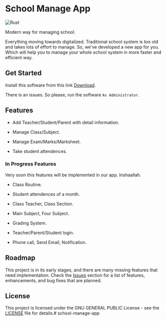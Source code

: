 # School Manage App

![Rust](https://img.shields.io/badge/Rust-DD3515?style=for-the-badge&logo=rust&logoColor=white)

Modern way for managing school.

Everything moving towards digitalized. Traditional school system is too old and takes lots of effort to manage. So, we've developed a new app for you. Which will help you to manage your whole school system in more faster and efficient way.



## Get Started

Install this software from this link [Download](https://drive.google.com/file/d/1G7jQIBUWSgnqp1EsdC9720IKl6sPJ0J8/view?usp=sharing).

There is an issues. So please, run the software `As Administrator`.



## Features

- Add Teacher/Student/Parent with detail information.

- Manage Class/Subject.

- Manage Exam/Marks/Marksheet.

- Take student attendences.


### In Progress Features

Very soon this features will be implemented in our app. Inshaallah.

- Class Routine.

- Student attendences of a month.

- Class Teacher, Class Section.

- Main Subject, Four Subject.
 
- Grading System.

- Teacher/Parent/Student login.


- Phone call, Send Email, Notification.


## Roadmap

This project is in its early stages, and there are many missing features that need implementation. Check the [Issues](https://github.com/mdmahikaishar/school-manage/issues) section for a list of features, enhancements, and bug fixes that are planned.



## License

This project is licensed under the GNU GENERAL PUBLIC License - see the [LICENSE](https://github.com/mdmahikaishar/school-manage/LICENSE) file for details.# school-manage-app
